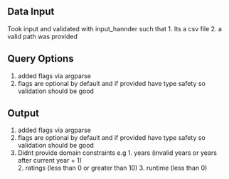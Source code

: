 ## Data Input
  Took input and validated with input_hannder such that
    1. Its a csv file
    2. a valid path was provided

## Query Options
  1. added flags via argparse
  2. flags are optional by default and if provided have type safety so validation should be good

## Output
  1. added flags via argparse
  2. flags are optional by default and if provided have type safety so validation should be good
  3. Didnt provide domain constraints e.g
    1. years (invalid years or years after current year + 1)  
    2. ratings (less than 0 or greater than 10)
    3. runtime (less than 0)
